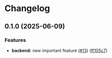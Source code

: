 # Changelog

## 0.1.0 (2025-06-09)


### Features

* **backend:** new important feature ([#13](https://github.com/affragak/devops-study-app/issues/13)) ([ff105c7](https://github.com/affragak/devops-study-app/commit/ff105c7803b10fc3519e6635f68630ed977f2576))

